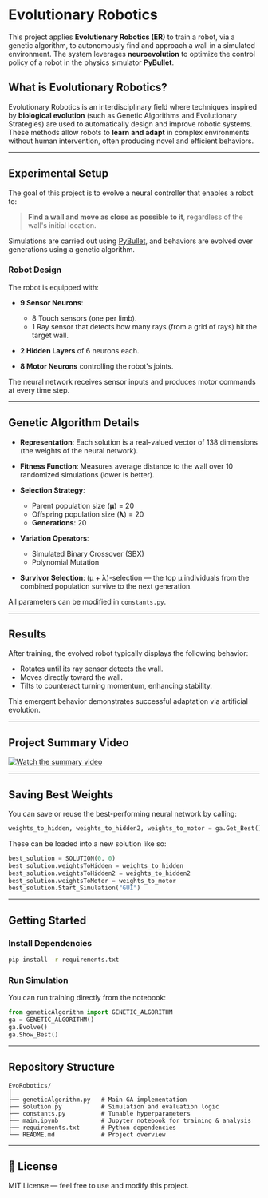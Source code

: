 # Evolutionary Robotics

This project applies **Evolutionary Robotics (ER)** to train a robot, via a genetic algorithm, to autonomously find and approach a wall in a simulated environment. The system leverages **neuroevolution** to optimize the control policy of a robot in the physics simulator **PyBullet**.

## What is Evolutionary Robotics?

Evolutionary Robotics is an interdisciplinary field where techniques inspired by **biological evolution** (such as Genetic Algorithms and Evolutionary Strategies) are used to automatically design and improve robotic systems. These methods allow robots to **learn and adapt** in complex environments without human intervention, often producing novel and efficient behaviors.

---

## Experimental Setup

The goal of this project is to evolve a neural controller that enables a robot to:

> **Find a wall and move as close as possible to it**, regardless of the wall's initial location.

Simulations are carried out using [PyBullet](https://pybullet.org/), and behaviors are evolved over generations using a genetic algorithm.

### Robot Design

The robot is equipped with:

* **9 Sensor Neurons**:

  * 8 Touch sensors (one per limb).
  * 1 Ray sensor that detects how many rays (from a grid of rays) hit the target wall.
* **2 Hidden Layers** of 6 neurons each.
* **8 Motor Neurons** controlling the robot's joints.

The neural network receives sensor inputs and produces motor commands at every time step.

---

## Genetic Algorithm Details

* **Representation**: Each solution is a real-valued vector of 138 dimensions (the weights of the neural network).
* **Fitness Function**: Measures average distance to the wall over 10 randomized simulations (lower is better).
* **Selection Strategy**:

  * Parent population size (**μ**) = 20
  * Offspring population size (**λ**) = 20
  * **Generations**: 20
* **Variation Operators**:

  * Simulated Binary Crossover (SBX)
  * Polynomial Mutation
* **Survivor Selection**: (μ + λ)-selection — the top μ individuals from the combined population survive to the next generation.

All parameters can be modified in `constants.py`.

---

## Results

After training, the evolved robot typically displays the following behavior:

* Rotates until its ray sensor detects the wall.
* Moves directly toward the wall.
* Tilts to counteract turning momentum, enhancing stability.

This emergent behavior demonstrates successful adaptation via artificial evolution.

---

## Project Summary Video

[![Watch the summary video](https://youtu.be/ZAfwnkC0e-c.jpg)](https://youtu.be/ZAfwnkC0e-c)


---

## Saving Best Weights

You can save or reuse the best-performing neural network by calling:

```python
weights_to_hidden, weights_to_hidden2, weights_to_motor = ga.Get_Best()
```

These can be loaded into a new solution like so:

```python
best_solution = SOLUTION(0, 0)
best_solution.weightsToHidden = weights_to_hidden
best_solution.weightsToHidden2 = weights_to_hidden2
best_solution.weightsToMotor = weights_to_motor
best_solution.Start_Simulation("GUI")
```

---

## Getting Started

### Install Dependencies

```bash
pip install -r requirements.txt
```

### Run Simulation

You can run training directly from the notebook:

```python
from geneticAlgorithm import GENETIC_ALGORITHM
ga = GENETIC_ALGORITHM()
ga.Evolve()
ga.Show_Best()
```

---

## Repository Structure

```
EvoRobotics/
│
├── geneticAlgorithm.py   # Main GA implementation
├── solution.py           # Simulation and evaluation logic
├── constants.py          # Tunable hyperparameters
├── main.ipynb            # Jupyter notebook for training & analysis
├── requirements.txt      # Python dependencies
└── README.md             # Project overview
```

---

## 📜 License

MIT License — feel free to use and modify this project.
